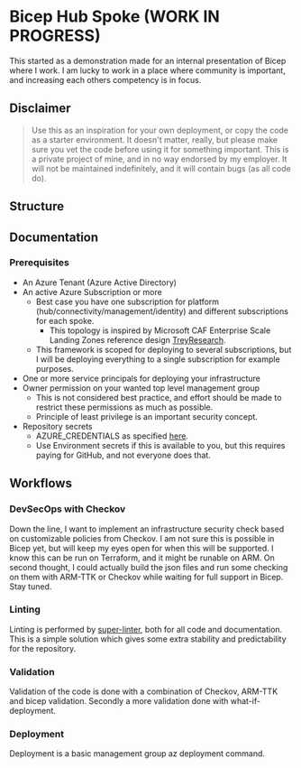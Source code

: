 # Bicep Hub Spoke (WORK IN PROGRESS)

This started as a demonstration made for an internal presentation of Bicep where I work. I am lucky to work in a place where community is important, and increasing each others competency is in focus.

## Disclaimer

>Use this as an inspiration for your own deployment, or copy the code as a starter environment. It doesn't matter, really, but please make sure you vet the code before using it for something important. This is a private project of mine, and in no way endorsed by my employer.
>It will not be maintained indefinitely, and it will contain bugs (as all code do).

## Structure

## Documentation

### Prerequisites

- An Azure Tenant (Azure Active Directory)
- An active Azure Subscription or more
  - Best case you have one subscription for platform (hub/connectivity/management/identity) and different subscriptions for each spoke.
    - This topology is inspired by Microsoft CAF Enterprise Scale Landing Zones reference design [TreyResearch](https://github.com/Azure/Enterprise-Scale/tree/main/docs/reference/treyresearch).
  - This framework is scoped for deploying to several subscriptions, but I will be deploying everything to a single subscription for example purposes.
- One or more service principals for deploying your infrastructure
- Owner permission on your wanted top level management group
  - This is not considered best practice, and effort should be made to restrict these permissions as much as possible.
  - Principle of least privilege is an important security concept.
- Repository secrets
  - AZURE_CREDENTIALS as specified [here](https://github.com/marketplace/actions/azure-login#configure-deployment-credentials).
  - Use Environment secrets if this is available to you, but this requires paying for GitHub, and not everyone does that.

## Workflows

### DevSecOps with Checkov

Down the line, I want to implement an infrastructure security check based on customizable policies from Checkov. I am not sure this is possible in Bicep yet, but will keep my eyes open for when this will be supported. I know this can be run on Terraform, and it might be runable on ARM. On second thought, I could actually build the json files and run some checking on them with ARM-TTK or Checkov while waiting for full support in Bicep. Stay tuned.

### Linting

Linting is performed by [super-linter](https://github.com/github/super-linter), both for all code and documentation. This is a simple solution which gives some extra stability and predictability for the repository.

### Validation

Validation of the code is done with a combination of Checkov, ARM-TTK and bicep validation. Secondly a more validation done with what-if-deployment.

### Deployment

Deployment is a basic management group az deployment command.